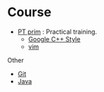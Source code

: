 # Course

* [PT prim](./src/PT-prim/) : Practical training.
    * [Google C++ Style](./PT-prim/google-style)
    * [vim](./PT-prim/vim/)

Other

* [Git](./git/)
* [Java](./java/)

